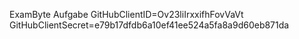 ExamByte Aufgabe
GitHubClientID=Ov23liIrxxifhFovVaVt
GitHubClientSecret=e79b17dfdb6a10ef41ee524a5fa8a9d60eb871da